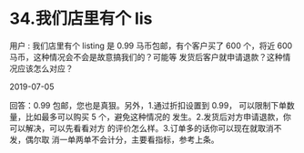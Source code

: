 # 34.我们店里有个 lis

用户 : 我们店里有个 listing 是 0.99 马币包邮，有个客户买了 600 个，将近 600 马币，这种情况会不会是故意搞我们的？可能等 发货后客户就申请退款？这种情况应该怎么对应？

2019-07-05

回答：0.99 包邮，您也是真狠。另外，1.通过折扣设置到 0.99， 可以限制下单数量，比如最多可以购买 5 个，避免这种情况的 发生。2.发货后对方申请退款，你可以解决，可以先看看对方 的评价怎么样。3.订单多的话你可以现在就取消不发，偶尔取 消一单两单不会计分，主要看指标，参考上条。